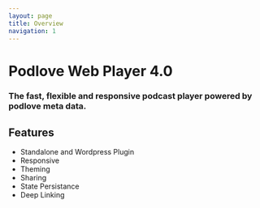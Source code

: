 ```yaml
---
layout: page
title: Overview
navigation: 1
---
```

# Podlove Web Player 4.0
### The fast, flexible and responsive podcast player powered by podlove meta data.

<div id="example"></div>
<script src="{{ 'embed.js' | relative_url }}"></script>
<script>
    var examples = [
        'fixtures/1161a95f.json',
        'fixtures/363feced.json',
        'fixtures/69c5c31.json',
        'fixtures/8b20b20f.json',
        'fixtures/adb7ee31.json',
        'fixtures/cb7e2686.json',
        'fixtures/12139b47.json',
        'fixtures/365422a8.json',
        'fixtures/6e8eacb2.json',
        'fixtures/8c7ac5db.json',
        'fixtures/ae0eae7.json',
        'fixtures/cbae4f8a.json',
        'fixtures/1318753b.json',
        'fixtures/383edcbd.json',
        'fixtures/702ab73c.json',
        'fixtures/8e0af3bc.json',
        'fixtures/aec666e0.json',
        'fixtures/d0f4307f.json',
        'fixtures/14622062.json',
        'fixtures/3b0d33d1.json',
        'fixtures/703d14be.json',
        'fixtures/8e771528.json',
        'fixtures/af4d7249.json',
        'fixtures/d23e958a.json',
        'fixtures/155e4eb3.json',
        'fixtures/3c44df99.json',
        'fixtures/70f5de71.json',
        'fixtures/8f9ee675.json',
        'fixtures/b05fc2c1.json',
        'fixtures/d2e45da.json',
        'fixtures/16cb7d7b.json',
        'fixtures/3e7851e0.json',
        'fixtures/715557de.json',
        'fixtures/907c4e11.json',
        'fixtures/b2e4776d.json',
        'fixtures/d35801e3.json',
        'fixtures/181d9aa5.json',
        'fixtures/3ee870d9.json',
        'fixtures/71bea59e.json',
        'fixtures/915b1268.json',
        'fixtures/b4ab14f.json',
        'fixtures/d4f8a924.json',
        'fixtures/1a477d4d.json',
        'fixtures/3f71901a.json',
        'fixtures/71f10c9.json',
        'fixtures/919240b6.json',
        'fixtures/b4e97a89.json',
        'fixtures/d53a7643.json',
        'fixtures/1a724414.json',
        'fixtures/44b7d409.json',
        'fixtures/7262864d.json',
        'fixtures/9253955f.json',
        'fixtures/b5032f88.json',
        'fixtures/d7c2aa28.json',
        'fixtures/1cea72d7.json',
        'fixtures/4708210a.json',
        'fixtures/7398db64.json',
        'fixtures/92cd9c.json',
        'fixtures/b6788169.json',
        'fixtures/d9d153f6.json',
        'fixtures/1d15800d.json',
        'fixtures/480037cf.json',
        'fixtures/74e5db85.json',
        'fixtures/9329d4ff.json',
        'fixtures/b75615ea.json',
        'fixtures/d9f054ad.json',
        'fixtures/1d53f97c.json',
        'fixtures/49970ebd.json',
        'fixtures/76decd5b.json',
        'fixtures/954eecaa.json',
        'fixtures/b8f3425f.json',
        'fixtures/db8ce13f.json',
        'fixtures/1e8539c8.json',
        'fixtures/4b1663aa.json',
        'fixtures/77b2afb3.json',
        'fixtures/960635ba.json',
        'fixtures/b9bfcf20.json',
        'fixtures/dbdebcf4.json',
        'fixtures/1f9c9566.json',
        'fixtures/4b7bed2a.json',
        'fixtures/787d229a.json',
        'fixtures/98d7c04.json',
        'fixtures/b9caf1e1.json',
        'fixtures/dd078e2f.json',
        'fixtures/20a9b54b.json',
        'fixtures/4bb20f9.json',
        'fixtures/78fd50d2.json',
        'fixtures/99c8bdb6.json',
        'fixtures/bafe79ed.json',
        'fixtures/ddca25f6.json',
        'fixtures/21cdd337.json',
        'fixtures/50f9be39.json',
        'fixtures/79299c99.json',
        'fixtures/99d82db2.json',
        'fixtures/bb43b0f4.json',
        'fixtures/e6084a86.json',
        'fixtures/22573e8a.json',
        'fixtures/518138a5.json',
        'fixtures/792a2a18.json',
        'fixtures/9af760a8.json',
        'fixtures/bbbe0223.json',
        'fixtures/e696f734.json',
        'fixtures/22733630.json',
        'fixtures/52167635.json',
        'fixtures/79a6db1e.json',
        'fixtures/9b1ce60d.json',
        'fixtures/bcb72fdd.json',
        'fixtures/e6bebd57.json',
        'fixtures/2443bdf3.json',
        'fixtures/521f5173.json',
        'fixtures/7a6f36ca.json',
        'fixtures/9e32b4b7.json',
        'fixtures/bcf7af8c.json',
        'fixtures/e761c5b.json',
        'fixtures/2467bbb5.json',
        'fixtures/52f0e21f.json',
        'fixtures/7ad5dfed.json',
        'fixtures/a013875d.json',
        'fixtures/bd40ff6a.json',
        'fixtures/ea58e2d0.json',
        'fixtures/24a01d7f.json',
        'fixtures/5505ae34.json',
        'fixtures/7eb51f6b.json',
        'fixtures/a0691280.json',
        'fixtures/be00e766.json',
        'fixtures/eb878db3.json',
        'fixtures/24b1dbfa.json',
        'fixtures/55a695ad.json',
        'fixtures/7f3a563f.json',
        'fixtures/a08336ea.json',
        'fixtures/c0e480b4.json',
        'fixtures/ebd16f0c.json',
        'fixtures/283130fc.json',
        'fixtures/56987417.json',
        'fixtures/7ff8290a.json',
        'fixtures/a15d974e.json',
        'fixtures/c121208.json',
        'fixtures/eca565a5.json',
        'fixtures/2a10d6d7.json',
        'fixtures/585ba1ae.json',
        'fixtures/810dd599.json',
        'fixtures/a1b051e1.json',
        'fixtures/c1b6e468.json',
        'fixtures/example.json',
        'fixtures/2b35214a.json',
        'fixtures/591f2aaf.json',
        'fixtures/81e4d6.json',
        'fixtures/a21062b6.json',
        'fixtures/c340608c.json',
        'fixtures/f2297aa7.json',
        'fixtures/2be19ec8.json',
        'fixtures/593ada6b.json',
        'fixtures/84ae636c.json',
        'fixtures/a48afde6.json',
        'fixtures/c355b4c1.json',
        'fixtures/f82dd2b4.json',
        'fixtures/2c457cd9.json',
        'fixtures/60339562.json',
        'fixtures/84d280f.json',
        'fixtures/a7501b84.json',
        'fixtures/c3827abc.json',
        'fixtures/f856e301.json',
        'fixtures/2c938edf.json',
        'fixtures/6103e7cc.json',
        'fixtures/85aa5bf4.json',
        'fixtures/a7b2beb3.json',
        'fixtures/c44f4ffd.json',
        'fixtures/f9333878.json',
        'fixtures/2d7ba5ad.json',
        'fixtures/632c9ae3.json',
        'fixtures/85de509b.json',
        'fixtures/a800fb5f.json',
        'fixtures/c518fcd5.json',
        'fixtures/faeee632.json',
        'fixtures/2ff9a02b.json',
        'fixtures/634e733a.json',
        'fixtures/863f966d.json',
        'fixtures/aa6fbf8e.json',
        'fixtures/c71da70d.json',
        'fixtures/3070d356.json',
        'fixtures/672c6186.json',
        'fixtures/87c55bce.json',
        'fixtures/abdd540a.json',
        'fixtures/c726eea5.json',
        'fixtures/32ce7b87.json',
        'fixtures/67ca5d7e.json',
        'fixtures/880d2a3f.json',
        'fixtures/ac28036d.json',
        'fixtures/c86b3acf.json',
        'fixtures/33b63cc0.json',
        'fixtures/68ecd760.json',
        'fixtures/8a9e3e07.json',
        'fixtures/ac8f37e9.json',
        'fixtures/cb7c7f9e.json'
    ];

  podlovePlayer('#example', examples[Math.floor(Math.random() * examples.length)]);
</script>

## Features

- Standalone and Wordpress Plugin
- Responsive
- Theming
- Sharing
- State Persistance
- Deep Linking
